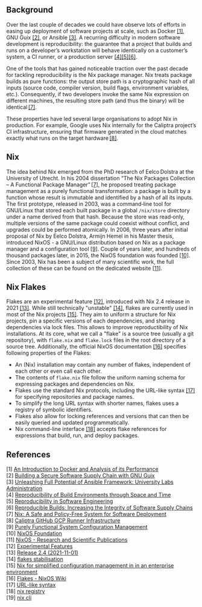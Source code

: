 ## Background

Over the last couple of decades we could have observe lots of efforts in easing up deployment of
software projects at scale, such as Docker [[1]](#1), GNU Guix [[2]](#2), or Ansible [[3]](#3).
A recurring difficulty in modern software development is reproducibility:
the guarantee that a project that builds and runs on a developer’s
workstation will behave identically on a customer’s system, a CI runner, or
a production server [[4]](#4)[[5]](#5)[[6]](#6).

One of the tools that has gained noticeable traction over the past decade
for tackling reproducibility is the Nix package manager. Nix treats package
builds as pure functions: the output store path is a cryptographic hash of
all inputs (source code, compiler version, build flags, environment
variables, etc.). Consequently, if two developers invoke the same Nix
expression on different machines, the resulting store path (and thus the
binary) will be identical [[7]](#7).

These properties have led several large organisations to adopt Nix in
production. For example, Google uses Nix internally for the Caliptra
project’s CI infrastructure, ensuring that firmware generated in the cloud matches
exactly what runs on the target hardware [[8]](#8).

## Nix

The idea behind Nix emerged from the PhD research of Eelco Dolstra at the
University of Utrecht. In his 2004 dissertation “The Nix Packages
Collection – A Functional Package Manager” [[7]](#7), he proposed treating
package management as a purely functional transformation: a package is built
by a function whose result is immutable and identified by a hash of all its
inputs. The first prototype, released in 2003, was a command‑line tool for
GNU/Linux that stored each built package in a global `/nix/store` directory
under a name derived from that hash. Because the store was read‑only,
multiple versions of the same package could coexist without conflict, and
upgrades could be performed atomically.
In 2006, three years after initial proposal of Nix by Eelco Dolstra, Armijn Hemel in his Master thesis,
introduced NixOS - a GNU/Linux distribution based on Nix as a package manager and a configuration tool [[9]](#9).
Couple of years later, and hundreds of thousand packages later, in 2015, the NixOS foundation was founded [[10]](#10).
Since 2003, Nix has been a subject of many scientific work, the full collection of these can be found on the dedicated website [[11]](#11).

## Nix Flakes
Flakes are an experimental feature [[12]](#12), introduced with Nix 2.4 release in 2021 [[13]](#13). While still technically "unstable" [[14]](#14), flakes
are currently used in most of the Nix projects [[15]](#15). They aim to uniform a structure for Nix projects, pin a specific versions of each dependencies,
and sharing dependencies via lock files. This allows to improve reproductibility of Nix installations. At its core, what we call a "flake" is a source tree (usually a git repository), with `flake.nix` and `flake.lock`
files in the root directory of a source tree. Additionally, the official NixOS documentation [[16]](#16) specifies following properties of the Flakes:
- An (Nix) installation may contain any number of flakes, independent of each other or even call each other.
- The contents of `flake.nix` file follow the uniform naming schema for expressing packages and dependencies on Nix.
- Flakes use the standard Nix protocols, including the URL-like syntax [[17]](#17) for specifying repositories and package names.
- To simplify the long URL syntax with shorter names, flakes uses a registry of symbolic identifiers.
- Flakes also allow for locking references and versions that can then be easily queried and updated programmatically.
- Nix command-line interface [[18]](#18) accepts flake references for expressions that build, run, and deploy packages.

## References

<a id="1">[1]</a> [An Introduction to Docker and Analysis of its Performance](https://www.researchgate.net/profile/Harrison-Bhatti/publication/318816158_An_Introduction_to_Docker_and_Analysis_of_its_Performance/links/61facc0c007fb504472fd6c7/An-Introduction-to-Docker-and-Analysis-of-its-Performance.pdf) \
<a id="2">[2]</a> [Building a Secure Software Supply Chain with GNU Guix](https://arxiv.org/pdf/2206.14606) \
<a id="3">[3]</a> [Unleashing Full Potential of Ansible Framework: University Labs Administration](https://doi.org/10.23919/FRUCT.2018.8468270) \
<a id="4">[4]</a> [Reproducibility of Build Environments through Space and Time](https://arxiv.org/abs/2402.00424) \
<a id="5">[5]</a> [Reproducibility in Software Engineering](https://zenodo.org/records/15315531) \
<a id="6">[6]</a> [Reproducible Builds: Increasing the Integrity of Software Supply Chains](https://doi.org/10.1109/MS.2021.3073045) \
<a id="7">[7]</a> [Nix: A Safe and Policy-Free System for Software Deployment](https://edolstra.github.io/pubs/nspfssd-lisa2004-final.pdf) \
<a id="8">[8]</a> [Caliptra GitHub GCP Runner Infrastructure](https://github.com/chipsalliance/caliptra-sw/tree/main/ci-tools/github-runner) \
<a id="9">[9]</a> [Purely Functional System Configuration Management](https://www.usenix.org/legacy/event/hotos07/tech/full_papers/dolstra/dolstra_html/) \
<a id="10">[10]</a> [NixOS Foundation](https://github.com/NixOS/foundation) \
<a id="11">[11]</a> [NixOS - Research and Scientific Publications](https://nixos.org/research/) \
<a id="12">[12]</a> [Experimental Features](https://nix.dev/manual/nix/stable/development/experimental-features.html#xp-feature-flakes) \
<a id="13">[13]</a> [Release 2.4 (2021-11-01)](https://nix.dev/manual/nix/2.31/release-notes/rl-2.4.html) \
<a id="14">[14]</a> [flakes stabilisation](https://github.com/NixOS/nix/milestone/27) \
<a id="15">[15]</a> [Nix for simplified configuration management in in an enterprise environment](https://oda.oslomet.no/oda-xmlui/bitstream/handle/11250/3212253/no.oslomet:inspera:348177680:185530073.pdf?sequence=1) \
<a id="16">[16]</a> [Flakes - NixOS Wiki](https://nixos.wiki/wiki/flakes) \
<a id="17">[17]</a> [URL-like syntax](https://nix.dev/manual/nix/2.18/command-ref/new-cli/nix3-flake#url-like-syntax) \
<a id="18">[18]</a> [nix registry](https://nix.dev/manual/nix/2.18/command-ref/new-cli/nix3-registry) \
<a id="19">[19]</a> [nix cli](https://nix.dev/manual/nix/2.18/command-ref/new-cli/nix.html)
